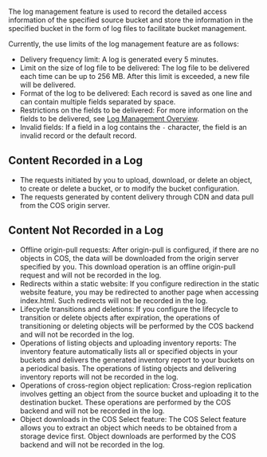 The log management feature is used to record the detailed access information of the specified source bucket and store the information in the specified bucket in the form of log files to facilitate bucket management.

Currently, the use limits of the log management feature are as follows:

- Delivery frequency limit: A log is generated every 5 minutes.
- Limit on the size of log file to be delivered: The log file to be delivered each time can be up to 256 MB. After this limit is exceeded, a new file will be delivered.
- Format of the log to be delivered: Each record is saved as one line and can contain multiple fields separated by space.
- Restrictions on the fields to be delivered: For more information on the fields to be delivered, see [Log Management Overview](https://intl.cloud.tencent.com/document/product/436/16920).
- Invalid fields: If a field in a log contains the `-` character, the field is an invalid record or the default record.

## Content Recorded in a Log

- The requests initiated by you to upload, download, or delete an object, to create or delete a bucket, or to modify the bucket configuration.
- The requests generated by content delivery through CDN and data pull from the COS origin server.

## Content Not Recorded in a Log

- Offline origin-pull requests: After origin-pull is configured, if there are no objects in COS, the data will be downloaded from the origin server specified by you. This download operation is an offline origin-pull request and will not be recorded in the log.
- Redirects within a static website: If you configure redirection in the static website feature, you may be redirected to another page when accessing index.html. Such redirects will not be recorded in the log.
- Lifecycle transitions and deletions: If you configure the lifecycle to transition or delete objects after expiration, the operations of transitioning or deleting objects will be performed by the COS backend and will not be recorded in the log.
- Operations of listing objects and uploading inventory reports: The inventory feature automatically lists all or specified objects in your buckets and delivers the generated inventory report to your buckets on a periodical basis. The operations of listing objects and delivering inventory reports will not be recorded in the log.
- Operations of cross-region object replication: Cross-region replication involves getting an object from the source bucket and uploading it to the destination bucket. These operations are performed by the COS backend and will not be recorded in the log.
- Object downloads in the COS Select feature: The COS Select feature allows you to extract an object which needs to be obtained from a storage device first. Object downloads are performed by the COS backend and will not be recorded in the log.
